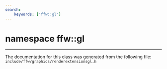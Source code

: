 ```yaml
---
search:
    keywords: ['ffw::gl']
---
```


# namespace ffw::gl



----------------------------------------
The documentation for this class was generated from the following file: `include/ffw/graphics/renderextensionsgl.h`
